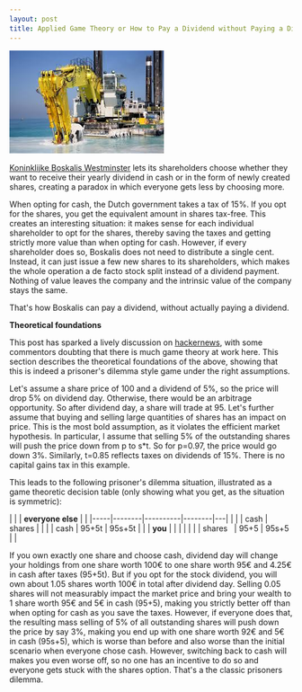 ```yaml
---
layout: post
title: Applied Game Theory or How to Pay a Dividend without Paying a Dividend
---
```

<p><img src="/assets/images/boskalis.jpg" alt="" class="image left"></p><a href="http://boskalis.com">Koninklijke Boskalis Westminster</a> lets its shareholders choose whether they want to receive their yearly
dividend in cash or in the form of newly created shares, creating a paradox in which everyone gets less by choosing more.

When opting for cash, the Dutch government takes a tax of 15%.
If you opt for the shares, you get the equivalent amount in shares tax-free.
This creates an interesting situation: it makes sense for each individual shareholder to opt for the shares, thereby saving the taxes
and getting strictly more value than when opting for cash. However, if every shareholder does so, Boskalis does not need to distribute
a single cent. Instead, it can just issue a few new shares to its shareholders, which makes the whole operation
a de facto stock split instead of a dividend payment. Nothing of value leaves the company and the intrinsic value of the company stays the same.

That's how Boskalis can pay a dividend, without actually paying a dividend.

**Theoretical foundations**

This post has sparked a lively discussion on <a href="https://news.ycombinator.com/item?id=11821150">hackernews</a>, with some commentors doubting that there is much game theory at work here. This section describes the theoretical foundations of the above, showing that this is indeed a prisoner's dilemma style game under the right assumptions.

Let's assume a share price of 100 and a dividend of 5%, so the price will drop 5% on dividend day. Otherwise, there would be an arbitrage opportunity. So after dividend day, a share will trade at 95. Let's further assume that buying and selling large quantities of shares has an impact on price. This is the most bold assumption, as it violates the efficient market hypothesis. In particular, I assume that selling 5% of the outstanding shares will push the price down from p to s*t. So for p=0.97, the price would go down 3%. Similarly, t=0.85 reflects taxes on dividends of 15%. There is no capital gains tax in this example.

This leads to the following prisoner's dilemma situation, illustrated as a game theoretic decision table (only showing what you get, as the situation is symmetric):

|     |        | **everyone else**  |   |
|-----|--------|----------|--------|---|
|     |        | cash     | shares |   |
| | cash   | 95+5t    | 95s+5t |   |
| **you**  |        |      |  |   |
|  | shares&nbsp;&nbsp; | 95+5     | 95s+5  |   |

If you own exactly one share and choose cash, dividend day will change your holdings from one share worth 100€ to one share worth 95€ and 4.25€ in cash after taxes (95+5t). But if you opt for the stock dividend, you will own about 1.05 shares worth 100€ in total after dividend day. Selling 0.05 shares will not measurably impact the market price and bring your wealth to 1 share worth 95€ and 5€ in cash (95+5), making you strictly better off than when opting for cash as you save the taxes. However, if everyone does that, the resulting mass selling of 5% of all outstanding shares will push down the price by say 3%, making you end up with one share worth 92€ and 5€ in cash (95s+5), which is worse than before and also worse than the initial scenario when everyone chose cash. However, switching back to cash will makes you even worse off, so no one has an incentive to do so and everyone gets stuck with the shares option. That's a the classic prisoners dilemma.

